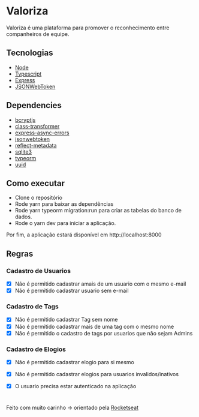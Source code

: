 # Valoriza

  Valoriza é uma plataforma para promover o reconhecimento entre companheiros de equipe.

## Tecnologias

- [Node](https://nodejs.org/en/)
- [Typescript](https://www.typescriptlang.org/)
- [Express](https://expressjs.com/pt-br/)
- [JSONWebToken](https://github.com/auth0/node-jsonwebtoken#readme)
## Dependencies

- [bcryptjs](https://www.npmjs.com/package/bcryptjs)
- [class-transformer](https://www.npmjs.com/package/class-transformer)
- [express-async-errors](https://www.npmjs.com/package/express-async-errors)
- [jsonwebtoken](https://www.npmjs.com/package/jsonwebtoken)
- [reflect-metadata](https://www.npmjs.com/package/reflect-metadata)
- [sqlite3](https://www.npmjs.com/package/sqlite3)
- [typeorm](https://www.npmjs.com/package/typeorm)
- [uuid](https://www.npmjs.com/package/uuid)

## Como executar 

- Clone o repositório
- Rode yarn para baixar as dependências
- Rode yarn typeorm migration:run para criar as tabelas do banco de dados.
- Rode o yarn dev para iniciar a aplicação.

Por fim, a aplicação estará disponível em http://localhost:8000

## Regras

### Cadastro de Usuarios
- [x] Não é permitido cadastrar amais de um usuario com o mesmo e-mail
- [x] Não é permitido cadastrar usuario sem e-mail

### Cadastro de Tags
- [x] Não é permitido cadastrar Tag sem nome
- [x] Não é permitido cadastrar mais de uma tag com o mesmo nome 
- [x] Não é permitido o cadastro de tags por usuarios que não sejam Admins

### Cadastro de Elogios
- [x] Não é permitido cadastrar elogio para si mesmo
- [x] Não é permitido cadastrar elogios para usuarios invalidos/inativos
- [x] O usuario precisa estar autenticado na aplicação



#

Feito com muito carinho -> orientado pela [Rocketseat](https://rocketseat.com.br/)
